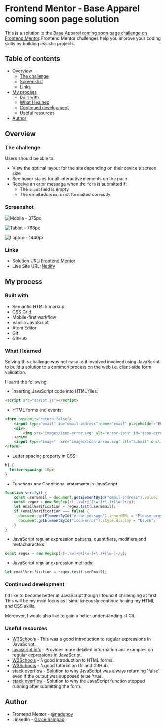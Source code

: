 # Frontend Mentor - Base Apparel coming soon page solution

This is a solution to the [Base Apparel coming soon page challenge on Frontend Mentor](https://www.frontendmentor.io/challenges/base-apparel-coming-soon-page-5d46b47f8db8a7063f9331a0). Frontend Mentor challenges help you improve your coding skills by building realistic projects. 

## Table of contents

- [Overview](#overview)
  - [The challenge](#the-challenge)
  - [Screenshot](#screenshot)
  - [Links](#links)
- [My process](#my-process)
  - [Built with](#built-with)
  - [What I learned](#what-i-learned)
  - [Continued development](#continued-development)
  - [Useful resources](#useful-resources)
- [Author](#author)



## Overview

### The challenge

Users should be able to:

- View the optimal layout for the site depending on their device's screen size
- See hover states for all interactive elements on the page
- Receive an error message when the `form` is submitted if:
  - The `input` field is empty
  - The email address is not formatted correctly

### Screenshot

![Mobile - 375px](https://github.com/nadupoy/Base-Apparel-Coming-Soon-solution/blob/main/design/Mobile%20-%20375px.png?raw=true)

![Tablet - 768px](https://github.com/nadupoy/Base-Apparel-Coming-Soon-solution/blob/main/design/Tablet%20-%20768px.png?raw=true)

![Laptop - 1440px](https://github.com/nadupoy/Base-Apparel-Coming-Soon-solution/blob/main/design/Laptop%20-%201440px.png?raw=true)

### Links

- Solution URL: [Frontend Mentor](https://www.frontendmentor.io/solutions/client-side-email-verification-using-html-css-and-vanilla-javascript-myU_MUofEJ)
- Live Site URL: [Netlify](https://base-apparel-coming-soon-solution-nadupoy.netlify.app/)

## My process

### Built with

- Semantic HTML5 markup
- CSS Grid
- Mobile-first workflow
- Vanilla JavaScript
- Atom Editor
- Git
- GitHub


### What I learned

Solving this challenge was not easy as it involved involved using JavaScript to build a solution to a common process on the web i.e. client-side form validation.

I learnt the following:

- Inserting JavaScript code into HTML files:
```html
<script src="script.js"></script>
```

- HTML forms and events:
```html
<form onsubmit="return false">
    <input type="email" id="email-address" name="email" placeholder="Email Address" value="">
    <div>
        <img src="images/icon-error.svg" alt="error-icon" id="icon-error">
    </div>
    <input type="image"  src="images/icon-arrow.svg" alt="Submit" onclick="verify()">
</form>
```

- Letter spacing property in CSS:
```css
h1 {
  letter-spacing: 10px;
}
```

- Functions and Conditional statements in JavaScript:
```js
function verify() {
    const userEmail = document.getElementById("email-address").value;
    const regex = new RegExp(/[-.\w]+@([\w-]+\.)+[\w-]+/g);
    let emailVerification = regex.test(userEmail);
    if (emailVerification === false) {
      document.getElementById("error-message").innerHTML = "Please provide a valid email";
      document.getElementById("icon-error").style.display = "block";
    }
}
```

- JavaScript regular expression patterns, quantifiers, modifiers and metacharacters:
```js
const regex = new RegExp(/[-.\w]+@([\w-]+\.)+[\w-]+/g);
```

- JavaScript regular expression methods:
```js
let emailVerification = regex.test(userEmail);
```


### Continued development

I'd like to become better at JavaScript though I found it challenging at first. This will be my main focus as I simultaneously continue honing my HTML and CSS skills.

Moreover, I would also like to gain a better understanding of Git.

### Useful resources

- [W3Schools](https://www.w3schools.com/js/js_regexp.asp) - This was a good introduction to regular expressions in JavaScript.
- [javascript.info](https://javascript.info/regular-expressions) - Provides more detailed information and examples on regular expressions in JavaScript.
- [W3Schools](https://www.w3schools.com/html/html_forms.asp) - A good introduction to HTML forms.
- [W3Schools](https://www.w3schools.com/git/default.asp) - A good tutorial on Git and GitHub.
- [stack overflow](https://stackoverflow.com/questions/6708249/regexp-test-always-returning-false) - Solution to why JavaScript was always returning 'false' even if the output was supposed to be 'true'.
- [stack overflow](https://stackoverflow.com/questions/19454310/stop-form-refreshing-page-on-submit) - Solution to why the JavaScript function stopped running after submitting the form. 

## Author

- Frontend Mentor - [@nadupoy](https://www.frontendmentor.io/profile/nadupoy)
- LinkedIn - [Grace Sampao](https://www.linkedin.com/in/grace-sampao-49a3129b/)




